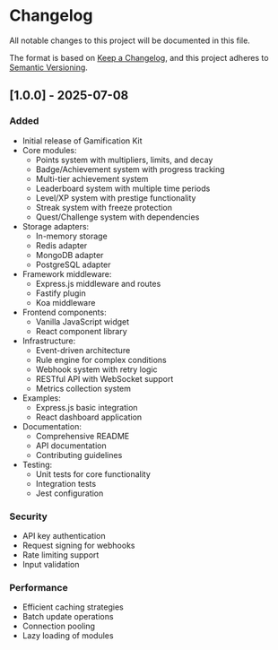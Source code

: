 # Changelog

All notable changes to this project will be documented in this file.

The format is based on [Keep a Changelog](https://keepachangelog.com/en/1.0.0/),
and this project adheres to [Semantic Versioning](https://semver.org/spec/v2.0.0.html).

## [1.0.0] - 2025-07-08

### Added
- Initial release of Gamification Kit
- Core modules:
  - Points system with multipliers, limits, and decay
  - Badge/Achievement system with progress tracking
  - Multi-tier achievement system
  - Leaderboard system with multiple time periods
  - Level/XP system with prestige functionality
  - Streak system with freeze protection
  - Quest/Challenge system with dependencies
- Storage adapters:
  - In-memory storage
  - Redis adapter
  - MongoDB adapter
  - PostgreSQL adapter
- Framework middleware:
  - Express.js middleware and routes
  - Fastify plugin
  - Koa middleware
- Frontend components:
  - Vanilla JavaScript widget
  - React component library
- Infrastructure:
  - Event-driven architecture
  - Rule engine for complex conditions
  - Webhook system with retry logic
  - RESTful API with WebSocket support
  - Metrics collection system
- Examples:
  - Express.js basic integration
  - React dashboard application
- Documentation:
  - Comprehensive README
  - API documentation
  - Contributing guidelines
- Testing:
  - Unit tests for core functionality
  - Integration tests
  - Jest configuration

### Security
- API key authentication
- Request signing for webhooks
- Rate limiting support
- Input validation

### Performance
- Efficient caching strategies
- Batch update operations
- Connection pooling
- Lazy loading of modules